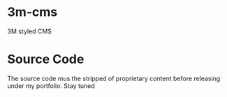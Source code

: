# 3m-cms
3M styled CMS

# Source Code
The source code mus the stripped of proprietary content before releasing under my portfolio. Stay tuned
